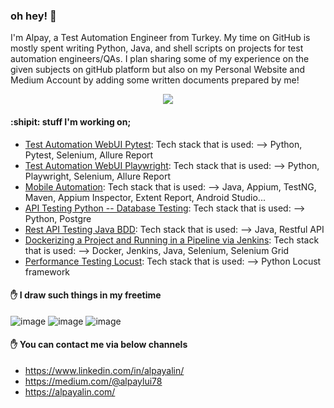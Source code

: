 ### oh hey! 👋

I'm Alpay, a Test Automation Engineer from Turkey. My time on GitHub is mostly spent writing Python, Java, and shell scripts on projects for test automation engineers/QAs. I plan sharing some of my experience on the given subjects on gitHub platform but also on my Personal Website and Medium Account by adding some written documents prepared by me!


<p align="center">
  <img src="https://media.giphy.com/media/XNOZZ2RxYdCNi/giphy.gif">
</p>

#### :shipit: stuff I'm working on;

* [Test Automation WebUI Pytest](https://github.com/alpayalin78/ZeroToHeroWebUI): Tech stack that is used: --> Python, Pytest, Selenium, Allure Report
* [Test Automation WebUI Playwright](): Tech stack that is used: --> Python, Playwright, Selenium, Allure Report
* [Mobile Automation](https://github.com/alpayalin78/mobileAutomation): Tech stack that is used: --> Java, Appium, TestNG, Maven, Appium Inspector, Extent Report, Android Studio...
* [API Testing Python -- Database Testing](): Tech stack that is used: --> Python, Postgre
* [Rest API Testing Java BDD](): Tech stack that is used: --> Java, Restful API
* [Dockerizing a Project and Running in a Pipeline via Jenkins](https://github.com/alpayalin78/selenium-alpay-docker): Tech stack that is used: --> Docker, Jenkins, Java, Selenium, Selenium Grid
* [Performance Testing Locust](https://github.com/alpayalin78/LocustTest): Tech stack that is used: --> Python Locust framework

#### ✋ I draw such things in my freetime
![image](https://github.com/user-attachments/assets/ea9462f5-e83f-443a-8ab5-0cd6efca451b)
![image](https://github.com/user-attachments/assets/f05843e6-5a85-41ee-858b-cac0e1623be4)
![image](https://github.com/user-attachments/assets/af8eaebf-630e-4483-88e6-520c1aa1795a)

#### ✋ You can contact me via below channels
* https://www.linkedin.com/in/alpayalin/
* https://medium.com/@alpaylui78
* https://alpayalin.com/
